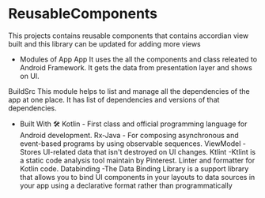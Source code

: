 # ReusableComponents
This projects contains reusable components that contains accordian view built and this library can be updated for adding more views


- Modules of App
App
It uses the all the components and class releated to Android Framework. It gets the data from presentation layer and shows on UI.

BuildSrc
This module helps to list and manage all the dependencies of the app at one place. It has list of dependencies and versions of that dependencies.


- Built With 🛠
Kotlin - First class and official programming language for Android development.
Rx-Java - For composing asynchronous and event-based programs by using observable sequences.
ViewModel - Stores UI-related data that isn't destroyed on UI changes.
Ktlint -Ktlint is a static code analysis tool maintain by Pinterest. Linter and formatter for Kotlin code.
Databinding -The Data Binding Library is a support library that allows you to bind UI components in your layouts to data sources in your app using a declarative format rather than programmatically
